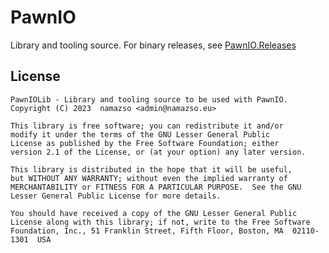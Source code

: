 # PawnIO

Library and tooling source. For binary releases, see [PawnIO.Releases](https://github.com/namazso/PawnIO.Releases)

## License

    PawnIOLib - Library and tooling source to be used with PawnIO.
    Copyright (C) 2023  namazso <admin@namazso.eu>

    This library is free software; you can redistribute it and/or
    modify it under the terms of the GNU Lesser General Public
    License as published by the Free Software Foundation; either
    version 2.1 of the License, or (at your option) any later version.

    This library is distributed in the hope that it will be useful,
    but WITHOUT ANY WARRANTY; without even the implied warranty of
    MERCHANTABILITY or FITNESS FOR A PARTICULAR PURPOSE.  See the GNU
    Lesser General Public License for more details.

    You should have received a copy of the GNU Lesser General Public
    License along with this library; if not, write to the Free Software
    Foundation, Inc., 51 Franklin Street, Fifth Floor, Boston, MA  02110-1301  USA
